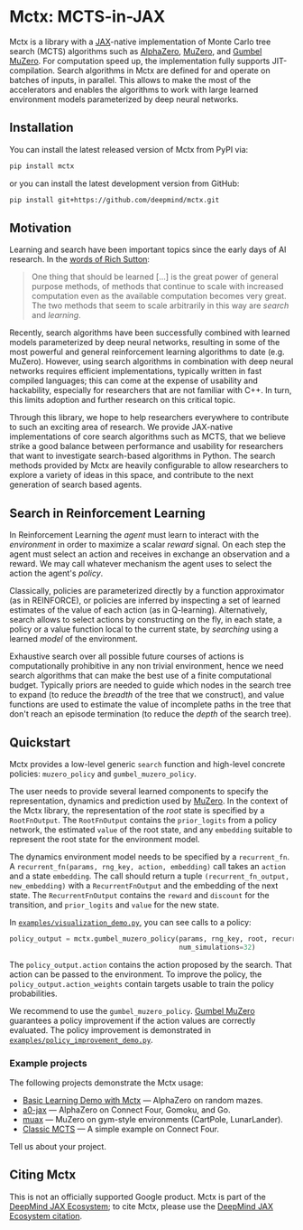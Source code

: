 # Mctx: MCTS-in-JAX

Mctx is a library with a [JAX](https://github.com/google/jax)-native
implementation of Monte Carlo tree search (MCTS) algorithms such as
[AlphaZero](https://deepmind.com/blog/article/alphazero-shedding-new-light-grand-games-chess-shogi-and-go),
[MuZero](https://deepmind.com/blog/article/muzero-mastering-go-chess-shogi-and-atari-without-rules), and
[Gumbel MuZero](https://openreview.net/forum?id=bERaNdoegnO). For computation
speed up, the implementation fully supports JIT-compilation. Search algorithms
in Mctx are defined for and operate on batches of inputs, in parallel. This
allows to make the most of the accelerators and enables the algorithms to work
with large learned environment models parameterized by deep neural networks.

## Installation

You can install the latest released version of Mctx from PyPI via:

```sh
pip install mctx
```

or you can install the latest development version from GitHub:

```sh
pip install git+https://github.com/deepmind/mctx.git
```

## Motivation

Learning and search have been important topics since the early days of AI
research. In the [words of Rich Sutton](http://www.incompleteideas.net/IncIdeas/BitterLesson.html):

> One thing that should be learned [...] is the great power of general purpose
> methods, of methods that continue to scale with increased computation even as
> the available computation becomes very great. The two methods that seem to
> scale arbitrarily in this way are *search* and *learning*.

Recently, search algorithms have been successfully combined with learned models
parameterized by deep neural networks, resulting in some of the most powerful
and general reinforcement learning algorithms to date (e.g. MuZero).
However, using search algorithms in combination with deep neural networks
requires efficient implementations, typically written in fast compiled
languages; this can come at the expense of usability and hackability,
especially for researchers that are not familiar with C++. In turn, this limits
adoption and further research on this critical topic.

Through this library, we hope to help researchers everywhere to contribute to
such an exciting area of research. We provide JAX-native implementations of core
search algorithms such as MCTS, that we believe strike a good balance between
performance and usability for researchers that want to investigate search-based
algorithms in Python. The search methods provided by Mctx are
heavily configurable to allow researchers to explore a variety of ideas in
this space, and contribute to the next generation of search based agents.

## Search in Reinforcement Learning

In Reinforcement Learning the *agent* must learn to interact with the
*environment* in order to maximize a scalar *reward* signal. On each step the
agent must select an action and receives in exchange an observation and a
reward. We may call whatever mechanism the agent uses to select the action the
agent's *policy*.

Classically, policies are parameterized directly by a function approximator (as
in REINFORCE), or policies are inferred by inspecting a set of learned estimates
of the value of each action (as in Q-learning). Alternatively, search allows to
select actions by constructing on the fly, in each state, a policy or a value
function local to the current state, by *searching* using a learned *model* of
the environment.

Exhaustive search over all possible future courses of actions is computationally
prohibitive in any non trivial environment, hence we need search algorithms
that can make the best use of a finite computational budget. Typically priors
are needed to guide which nodes in the search tree to expand (to reduce the
*breadth* of the tree that we construct), and value functions are used to
estimate the value of incomplete paths in the tree that don't reach an episode
termination (to reduce the *depth* of the search tree).

## Quickstart

Mctx provides a low-level generic `search` function and high-level concrete
policies: `muzero_policy` and `gumbel_muzero_policy`.

The user needs to provide several learned components to specify the
representation, dynamics and prediction used by [MuZero](https://deepmind.com/blog/article/muzero-mastering-go-chess-shogi-and-atari-without-rules).
In the context of the Mctx library, the representation of the *root* state is
specified by a `RootFnOutput`. The `RootFnOutput` contains the `prior_logits`
from a policy network, the estimated `value` of the root state, and any
`embedding` suitable to represent the root state for the environment model.

The dynamics environment model needs to be specified by a `recurrent_fn`.
A `recurrent_fn(params, rng_key, action, embedding)` call takes an `action` and
a state `embedding`. The call should return a tuple `(recurrent_fn_output,
new_embedding)` with a `RecurrentFnOutput` and the embedding of the next state.
The `RecurrentFnOutput` contains the `reward` and `discount` for the transition,
and `prior_logits` and `value` for the new state.

In [`examples/visualization_demo.py`](https://github.com/deepmind/mctx/blob/main/examples/visualization_demo.py), you can
see calls to a policy:

```python
policy_output = mctx.gumbel_muzero_policy(params, rng_key, root, recurrent_fn,
                                          num_simulations=32)
```

The `policy_output.action` contains the action proposed by the search. That
action can be passed to the environment. To improve the policy, the
`policy_output.action_weights` contain targets usable to train the policy
probabilities.

We recommend to use the `gumbel_muzero_policy`.
[Gumbel MuZero](https://openreview.net/forum?id=bERaNdoegnO) guarantees a policy
improvement if the action values are correctly evaluated. The policy improvement
is demonstrated in
[`examples/policy_improvement_demo.py`](https://github.com/deepmind/mctx/blob/main/examples/policy_improvement_demo.py).

### Example projects
The following projects demonstrate the Mctx usage:

- [Basic Learning Demo with Mctx](https://github.com/kenjyoung/mctx_learning_demo) —
  AlphaZero on random mazes.
- [a0-jax](https://github.com/NTT123/a0-jax) — AlphaZero on Connect Four,
  Gomoku, and Go.
- [muax](https://github.com/bwfbowen/muax) — MuZero on gym-style environments
(CartPole, LunarLander).
- [Classic MCTS](https://github.com/Carbon225/mctx-classic) — A simple example on Connect Four.

Tell us about your project.

## Citing Mctx

This is not an officially supported Google product. Mctx is part of the
[DeepMind JAX Ecosystem]; to cite Mctx, please use the [DeepMind JAX Ecosystem
citation].

[DeepMind JAX Ecosystem]: https://deepmind.com/blog/article/using-jax-to-accelerate-our-research "DeepMind JAX Ecosystem"
[DeepMind JAX Ecosystem citation]: https://github.com/deepmind/jax/blob/main/deepmind2020jax.txt "Citation"
